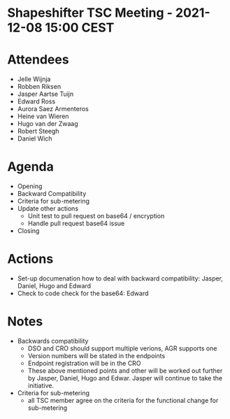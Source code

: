 # Shapeshifter TSC Meeting - 2021-12-08 15:00 CEST

# Attendees
- Jelle Wijnja
- Robben Riksen
- Jasper Aartse Tuijn
- Edward Ross
- Aurora Saez Armenteros
- Heine van Wieren
- Hugo van der Zwaag
- Robert Steegh
- Daniel Wich

# Agenda
- Opening
- Backward Compatibility
- Criteria for sub-metering
- Update other actions
  - Unit test to pull request on base64 / encryption
  - Handle pull request base64 issue
- Closing

# Actions
- Set-up documenation how to deal with backward compatibility: Jasper, Daniel, Hugo and Edward
- Check to code check for the base64: Edward

# Notes
- Backwards compatibility
  - DSO and CRO should support multiple verions, AGR supports one
  - Version numbers will be stated in the endpoints
  - Endpoint registration will be in the CRO
  - These above mentioned points and other will be worked out further by Jasper, Daniel, Hugo and Edwar. Jasper will continue to take the initiative. 
- Criteria for sub-metering
  - all TSC member agree on the criteria for the functional change for sub-metering